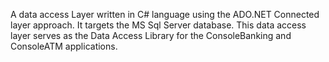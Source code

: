 A data access Layer written in C# language using the ADO.NET Connected layer approach. It targets the MS Sql Server database.
This data access layer serves as the Data Access Library for the ConsoleBanking and ConsoleATM applications.
